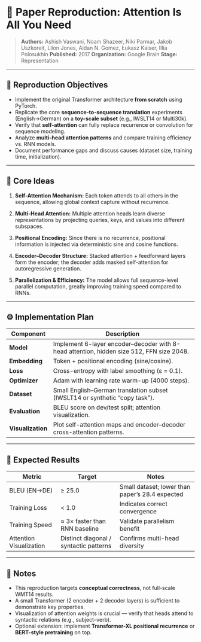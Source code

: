 # 📘 Paper Reproduction: Attention Is All You Need

> **Authors:** Ashish Vaswani, Noam Shazeer, Niki Parmar, Jakob Uszkoreit, Llion Jones, Aidan N. Gomez, Łukasz Kaiser,
> Illia Polosukhin
> **Published:** 2017
> **Organization:** Google Brain
> **Stage:** Representation

---

## 🎯 Reproduction Objectives

- Implement the original Transformer architecture **from scratch** using PyTorch.
- Replicate the core **sequence-to-sequence translation** experiments (English→German) on a **toy-scale subset** (e.g.,
  IWSLT14 or Multi30k).
- Verify that **self-attention** can fully replace recurrence or convolution for sequence modeling.
- Analyze **multi-head attention patterns** and compare training efficiency vs. RNN models.
- Document performance gaps and discuss causes (dataset size, training time, initialization).

---

## 🧩 Core Ideas

1. **Self-Attention Mechanism:**
   Each token attends to all others in the sequence, allowing global context capture without recurrence.

2. **Multi-Head Attention:**
   Multiple attention heads learn diverse representations by projecting queries, keys, and values into different
   subspaces.

3. **Positional Encoding:**
   Since there is no recurrence, positional information is injected via deterministic sine and cosine functions.

4. **Encoder–Decoder Structure:**
   Stacked attention + feedforward layers form the encoder; the decoder adds masked self-attention for autoregressive
   generation.

5. **Parallelization & Efficiency:**
   The model allows full sequence-level parallel computation, greatly improving training speed compared to RNNs.

---

## ⚙️ Implementation Plan

| Component         | Description                                                                              |
|-------------------|------------------------------------------------------------------------------------------|
| **Model**         | Implement 6-layer encoder–decoder with 8-head attention, hidden size 512, FFN size 2048. |
| **Embedding**     | Token + positional encoding (sine/cosine).                                               |
| **Loss**          | Cross-entropy with label smoothing (ε = 0.1).                                            |
| **Optimizer**     | Adam with learning rate warm-up (4000 steps).                                            |
| **Dataset**       | Small English–German translation subset (IWSLT14 or synthetic “copy task”).              |
| **Evaluation**    | BLEU score on dev/test split; attention visualization.                                   |
| **Visualization** | Plot self-attention maps and encoder–decoder cross-attention patterns.                   |

---

## 🧪 Expected Results

| Metric                  | Target                                 | Notes                                           |
|-------------------------|----------------------------------------|-------------------------------------------------|
| BLEU (EN→DE)            | ≥ 25.0                                 | Small dataset; lower than paper’s 28.4 expected |
| Training Loss           | < 1.0                                  | Indicates correct convergence                   |
| Training Speed          | ≈ 3× faster than RNN baseline          | Validate parallelism benefit                    |
| Attention Visualization | Distinct diagonal / syntactic patterns | Confirms multi-head diversity                   |

---

## 🧭 Notes

- This reproduction targets **conceptual correctness**, not full-scale WMT14 results.
- A small Transformer (2 encoder + 2 decoder layers) is sufficient to demonstrate key properties.
- Visualization of attention weights is crucial — verify that heads attend to syntactic relations (e.g., subject–verb).
- Optional extension: implement **Transformer-XL positional recurrence** or **BERT-style pretraining** on top.
